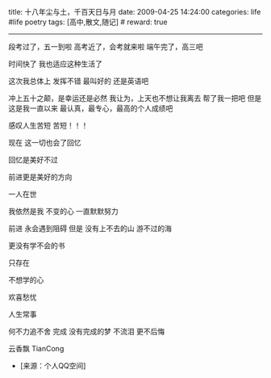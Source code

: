 title: 十八年尘与土，千百天日与月 
date: 2009-04-25 14:24:00
categories: life #life poetry
tags: [高中,散文,随记]  # <!--more-->
reward: true

---

段考过了，五一到啦
高考近了，会考就来啦
端午完了，高三吧

<!--more-->

时间快了
我也适应这种生活了

这次我总体上
发挥不错
最叫好的
还是英语吧




冲上五十之颠，是幸运还是必然
我让为，上天也不想让我离去
帮了我一把吧
但是
这是我一直以来
最认真，最专心，最高的个人成绩吧



感叹人生苦短
苦短！！！



现在
这一切也会了回忆

回忆是美好不过

前进更是美好的方向


一人在世




我依然是我
不变的心
一直默默努力



前进
永会遇到阻碍
但是
没有上不去的山
游不过的海

更没有学不会的书


只存在


不想学的心


欢喜愁忧

人生常事


何不力追不舍
完成
没有完成的梦
不流泪
更不后悔









云香飘
TianCong


- [来源：个人QQ空间]
